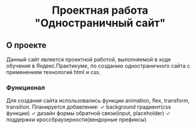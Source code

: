<h1 align="center">Проектная работа "Одностраничный сайт"</h1>

## О проекте

Данный сайт является проектной работой, выполняемой в ходе обучения в Яндекс.Практикуме, по созданию одностраничного сайта с применением технологий html и css.
### Функционал

Для создания сайта использовались функции animation, flex, transform, transition.
Планируется добавление:
&#10003; background градиент(css функции)
&#10003; дизайн формы обратной связи(input, placeholder)
&#10003; поддержки кроссбраузерности(вендорные префиксы)
